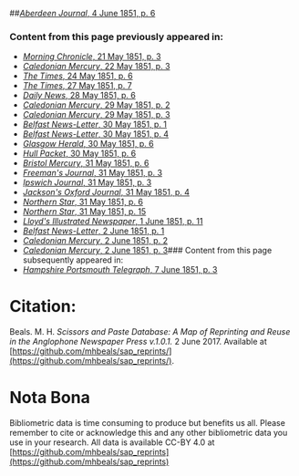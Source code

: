 ##[*Aberdeen Journal*, 4 June 1851, p. 6](https://mhbeals.github.io/sap_html/Aberdeen-Journal/Aberdeen-Journal-4-June-1851-p-6)

### Content from this page previously appeared in:
+ [*Morning Chronicle*, 21 May 1851, p. 3](https://mhbeals.github.io/sap_html/Morning-Chronicle/Morning-Chronicle-21-May-1851-p-3)
+ [*Caledonian Mercury*, 22 May 1851, p. 3](https://mhbeals.github.io/sap_html/Caledonian-Mercury/Caledonian-Mercury-22-May-1851-p-3)
+ [*The Times*, 24 May 1851, p. 6](https://mhbeals.github.io/sap_html/The-Times/The-Times-24-May-1851-p-6)
+ [*The Times*, 27 May 1851, p. 7](https://mhbeals.github.io/sap_html/The-Times/The-Times-27-May-1851-p-7)
+ [*Daily News*, 28 May 1851, p. 6](https://mhbeals.github.io/sap_html/Daily-News/Daily-News-28-May-1851-p-6)
+ [*Caledonian Mercury*, 29 May 1851, p. 2](https://mhbeals.github.io/sap_html/Caledonian-Mercury/Caledonian-Mercury-29-May-1851-p-2)
+ [*Caledonian Mercury*, 29 May 1851, p. 3](https://mhbeals.github.io/sap_html/Caledonian-Mercury/Caledonian-Mercury-29-May-1851-p-3)
+ [*Belfast News-Letter*, 30 May 1851, p. 1](https://mhbeals.github.io/sap_html/Belfast-News-Letter/Belfast-News-Letter-30-May-1851-p-1)
+ [*Belfast News-Letter*, 30 May 1851, p. 4](https://mhbeals.github.io/sap_html/Belfast-News-Letter/Belfast-News-Letter-30-May-1851-p-4)
+ [*Glasgow Herald*, 30 May 1851, p. 6](https://mhbeals.github.io/sap_html/Glasgow-Herald/Glasgow-Herald-30-May-1851-p-6)
+ [*Hull Packet*, 30 May 1851, p. 6](https://mhbeals.github.io/sap_html/Hull-Packet/Hull-Packet-30-May-1851-p-6)
+ [*Bristol Mercury*, 31 May 1851, p. 6](https://mhbeals.github.io/sap_html/Bristol-Mercury/Bristol-Mercury-31-May-1851-p-6)
+ [*Freeman's Journal*, 31 May 1851, p. 3](https://mhbeals.github.io/sap_html/Freeman's-Journal/Freeman's-Journal-31-May-1851-p-3)
+ [*Ipswich Journal*, 31 May 1851, p. 3](https://mhbeals.github.io/sap_html/Ipswich-Journal/Ipswich-Journal-31-May-1851-p-3)
+ [*Jackson's Oxford Journal*, 31 May 1851, p. 4](https://mhbeals.github.io/sap_html/Jackson's-Oxford-Journal/Jackson's-Oxford-Journal-31-May-1851-p-4)
+ [*Northern Star*, 31 May 1851, p. 6](https://mhbeals.github.io/sap_html/Northern-Star/Northern-Star-31-May-1851-p-6)
+ [*Northern Star*, 31 May 1851, p. 15](https://mhbeals.github.io/sap_html/Northern-Star/Northern-Star-31-May-1851-p-15)
+ [*Lloyd's Illustrated Newspaper*, 1 June 1851, p. 11](https://mhbeals.github.io/sap_html/Lloyd's-Illustrated-Newspaper/Lloyd's-Illustrated-Newspaper-1-June-1851-p-11)
+ [*Belfast News-Letter*, 2 June 1851, p. 1](https://mhbeals.github.io/sap_html/Belfast-News-Letter/Belfast-News-Letter-2-June-1851-p-1)
+ [*Caledonian Mercury*, 2 June 1851, p. 2](https://mhbeals.github.io/sap_html/Caledonian-Mercury/Caledonian-Mercury-2-June-1851-p-2)
+ [*Caledonian Mercury*, 2 June 1851, p. 3](https://mhbeals.github.io/sap_html/Caledonian-Mercury/Caledonian-Mercury-2-June-1851-p-3)### Content from this page subsequently appeared in:
+ [*Hampshire Portsmouth Telegraph*, 7 June 1851, p. 3](https://mhbeals.github.io/sap_html/Hampshire-Portsmouth-Telegraph/Hampshire-Portsmouth-Telegraph-7-June-1851-p-3)
                    
# Citation: 

Beals. M. H. *Scissors and Paste Database: A Map of Reprinting and Reuse in the Anglophone Newspaper Press v.1.0.1.* 2 June 2017. Available at [https://github.com/mhbeals/sap_reprints/](https://github.com/mhbeals/sap_reprints/). 
                    
# Nota Bona

Bibliometric data is time consuming to produce but benefits us all. Please remember to cite or acknowledge this and any other bibliometric data you use in your research. All data is available CC-BY 4.0 at [https://github.com/mhbeals/sap_reprints](https://github.com/mhbeals/sap_reprints)